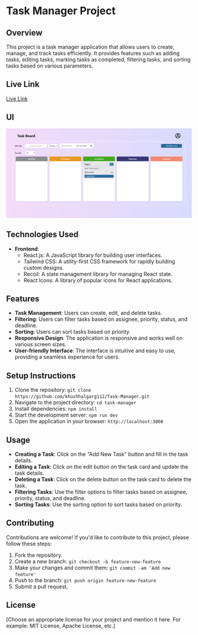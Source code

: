 # Task Manager Project

## Overview

This project is a task manager application that allows users to create, manage, and track tasks efficiently. It provides features such as adding tasks, editing tasks, marking tasks as completed, filtering tasks, and sorting tasks based on various parameters.

## Live Link
[Live Link](https://www.example.com)

## UI

![UI](ui.png)


## Technologies Used

- **Frontend**:
  - React.js: A JavaScript library for building user interfaces.
  - Tailwind CSS: A utility-first CSS framework for rapidly building custom designs.
  - Recoil: A state management library for managing React state.
  - React Icons: A library of popular icons for React applications.

## Features

- **Task Management**: Users can create, edit, and delete tasks.
- **Filtering**: Users can filter tasks based on assignee, priority, status, and deadline.
- **Sorting**: Users can sort tasks based on priority.
- **Responsive Design**: The application is responsive and works well on various screen sizes.
- **User-friendly Interface**: The interface is intuitive and easy to use, providing a seamless experience for users.

## Setup Instructions

1. Clone the repository: `git clone https://github.com/khushhalgarg112/Task-Manager.git`
2. Navigate to the project directory: `cd task-manager`
3. Install dependencies: `npm install`
4. Start the development server: `npm run dev`
5. Open the application in your browser: `http://localhost:3000`

## Usage

- **Creating a Task**: Click on the "Add New Task" button and fill in the task details.
- **Editing a Task**: Click on the edit button on the task card and update the task details.
- **Deleting a Task**: Click on the delete button on the task card to delete the task.
- **Filtering Tasks**: Use the filter options to filter tasks based on assignee, priority, status, and deadline.
- **Sorting Tasks**: Use the sorting option to sort tasks based on priority.

## Contributing

Contributions are welcome! If you'd like to contribute to this project, please follow these steps:

1. Fork the repository.
2. Create a new branch: `git checkout -b feature-new-feature`
3. Make your changes and commit them: `git commit -am 'Add new feature'`
4. Push to the branch: `git push origin feature-new-feature`
5. Submit a pull request.

## License

[Choose an appropriate license for your project and mention it here. For example: MIT License, Apache License, etc.]

